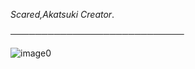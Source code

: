 *Scared,Akatsuki Creator*.

 ────────────────────────────


![image0](https://user-images.githubusercontent.com/91633392/137631785-e9c03051-651b-4b88-857c-764872756d66.gif)
